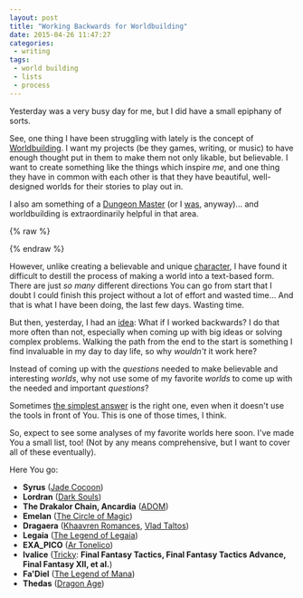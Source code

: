 ```yaml
---
layout: post
title: "Working Backwards for Worldbuilding"
date: 2015-04-26 11:47:27
categories:
 - writing
tags:
 - world building
 - lists
 - process
---
```



Yesterday was a very busy day for me, but I did have a small epiphany
of sorts.

See, one thing I have been struggling with lately is the concept of
[Worldbuilding][worldbuilding]. I want my projects (be they games,
writing, or music) to have enough thought put in them to make them not
only likable, but believable. I want to create something like the
things which inspire *me*, and one thing they have in common with each
other is that they have beautiful, well-designed worlds for their
stories to play out in.

I also am something of a [Dungeon Master][dm] (or I [was][esoterica],
anyway)... and worldbuilding is extraordinarily helpful in that area.

{% raw %}
<!-- more -->
{% endraw %}

However, unlike creating a believable and unique
[character][charactersheet], I have found it difficult to destill the
process of making a world into a text-based form. There are just *so
many* different directions You can go from start that I doubt I could
finish this project without a lot of effort and wasted time... And
that is what I have been doing, the last few days. Wasting time.

But then, yesterday, I had an [idea][tweet]: What if I worked backwards? I
do that more often than not, especially when coming up with big ideas
or solving complex problems. Walking the path from the end to the
start is something I find invaluable in my day to day life, so why
*wouldn't* it work here?

Instead of coming up with the *questions* needed to make believable
and interesting *worlds*, why not use some of my favorite *worlds* to
come up with the needed and important *questions*?

Sometimes [the simplest answer][comic] is the right one, even when it
doesn't use the tools in front of You. This is one of those times, I
think.

So, expect to see some analyses of my favorite worlds here soon. I've
made You a small list, too! (Not by any means comprehensive, but I
want to cover all of these eventually).

Here You go:

  - **Syrus** ([Jade Cocoon][jc])
  - **Lordran** ([Dark Souls][ds])
  - **The Drakalor Chain, Ancardia** ([ADOM][adom])
  - **Emelan** ([The Circle of Magic][cm])
  - **Dragaera** ([Khaavren Romances][kv], [Vlad Taltos][vt])
  - **Legaia** ([The Legend of Legaia][ll])
  - **EXA_PICO** ([Ar Tonelico][at])
  - **Ivalice** ([Tricky][iv]: __Final Fantasy Tactics, Final Fantasy Tactics Advance, Final Fantasy XII, et al.__)
  - **Fa'Diel** ([The Legend of Mana][lm])
  - **Thedas** ([Dragon Age][da])



[worldbuilding]: http://en.wikipedia.org/wiki/Worldbuilding "This is basically the process of building a believable fictional world."
[dm]: http://en.wikipedia.org/wiki/Gamemaster "I much prefer the term Dungeon Master to Game Master. Game Master is hard to say, hard to type, and sounds derpy. And GM is a company."
[esoterica]: http://cdr255.com/eote-adventure-log-1.html "This is the log of an adventure I ran about a year ago with some friends. I only have two parts up on my site, but it was a lot of fun."
[charactersheet]: http://www.toftandtoddy.com/2014/12/21/character-details/ "I made a post about my character detail sheet here. There is a superior GNU/Emacs version on the blog, and the .doc is on my site."
[tweet]: https://twitter.com/cdr255/status/592160434871992320 "I follow back! Mostly, I tweet about what I am doing during the day. I average around 3-5 tweets per day."
[comic]: http://ars.userfriendly.org/cartoons/?id=20100120 "As someone who's played a lot of MUDs, text adventures, and point and clicks over the years, I am all too familiar with this trapping of my mind."
[jc]: http://en.wikipedia.org/wiki/Jade_Cocoon:_Story_of_the_Tamamayu "Jade Cocoon is probably my favorite game of all time. It was a PSX gem that was sadly mostly overlooked as being a knock-off of Pokemon."
[ds]: http://en.wikipedia.org/wiki/Dark_Souls "Dark Souls is a game that didn't grab me too well at first for some reason, but one I have grown to love. And before You ask, as of now, I have *not* played any other Souls games."
[adom]: http://en.wikipedia.org/wiki/Ancient_Domains_of_Mystery "ADOM is a roguelike that has been in development for 20 years now. I love playing it, though I admit I am not very good at it, and have never beat it."
[cm]: http://en.wikipedia.org/wiki/Circle_of_Magic "The Circle of Magic series (along with other of Tamora Pierce's works had such a profound impact on me in so many ways."
[kv]: http://en.wikipedia.org/wiki/Khaavren_Romances "The Phoenix Guards helped me realize exactly how much I liked flowery language and sword and sorcery fiction. "
[vt]: http://en.wikipedia.org/wiki/Steven_Brust#Vlad_Taltos "Vlad Taltos, as a series, is just so easy to recommend to people. Fantasy, Mystery, Action, Drama... It has it all."
[ll]: http://en.wikipedia.org/wiki/Legend_of_Legaia "The Legend of Legaia is one of those games no one ever talks about, but I loved it as a kid. Largely, I think, because of the world it presented."
[at]: http://en.wikipedia.org/wiki/Ar_tonelico "Ar Tonelico is just a masterpiece. That is all I can say. I hope to one day build something as well made as it is, as a world."
[iv]: http://en.wikipedia.org/wiki/Ivalice "Ivalice is tricky: It is a world with certain shared traits across many games, but definitely not a world like the others on this list, in that it is not the same continuity between games."
[lm]: http://en.wikipedia.org/wiki/Legend_of_Mana "This game always drew me in with the art, music, and world it presented... though You put the world together (like IKEA, almost) as You play the game."
[da]: http://en.wikipedia.org/wiki/Dragon_Age "Dragon Age is a series that my best friend, Rachel, got me into a few years ago. I am very glad she did, though hesitant about where the story is going."

